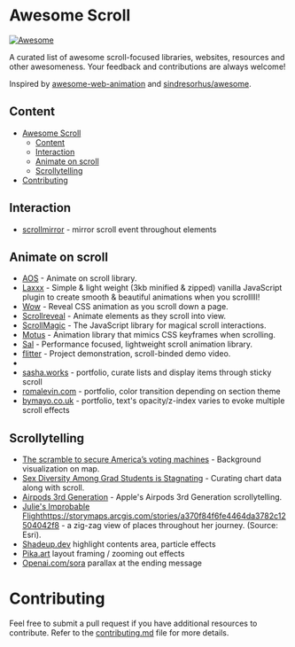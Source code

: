 # Awesome Scroll

[![Awesome](https://awesome.re/badge.svg)](https://awesome.re)

A curated list of awesome scroll-focused libraries, websites, resources and other awesomeness.
Your feedback and contributions are always welcome!

Inspired by [awesome-web-animation](https://github.com/sergey-pimenov/awesome-web-animation) and [sindresorhus/awesome](https://github.com/sindresorhus/awesome).

## Content
- [Awesome Scroll](#awesome-scroll)
  - [Content](#content)
  - [Interaction](#interaction)
  - [Animate on scroll](#animate-on-scroll)
  - [Scrollytelling](#scrollytelling)
- [Contributing](#contributing)


## Interaction
- [scrollmirror](https://github.com/hirasso/scrollmirror/) - mirror scroll event throughout elements

## Animate on scroll

- [AOS](https://github.com/michalsnik/aos) - Animate on scroll library.
- [Laxxx](https://github.com/alexfoxy/laxxx) - Simple & light weight (3kb minified & zipped) vanilla JavaScript plugin to create smooth & beautiful animations when you scrolllll!
- [Wow](https://github.com/matthieua/WOW) - Reveal CSS animation as you scroll down a page.
- [Scrollreveal](https://github.com/scrollreveal/scrollreveal) - Animate elements as they scroll into view.
- [ScrollMagic](https://github.com/janpaepke/ScrollMagic) - The JavaScript library for magical scroll interactions.
- [Motus](https://github.com/alexcambose/motus) - Animation library that mimics CSS keyframes when scrolling.
- [Sal](https://github.com/mciastek/sal) - Performance focused, lightweight scroll animation library.
- [flitter](https://flitter.pages.dev/?ref=dailydev) - Project demonstration, scroll-binded demo video.
- 
- [sasha.works](sasha.works) - portfolio, curate lists and display items through sticky scroll
- [romalevin.com](romalevin.com) - portfolio, color transition depending on section theme
- [bymayo.co.uk](bymayo.co.uk) - portfolio, text's opacity/z-index varies to evoke multiple scroll effects



## Scrollytelling

- [The scramble to secure America’s voting machines](https://www.politico.com/interactives/2019/election-security-americas-voting-machines/) - Background visualization on map.
- [Sex Diversity Among Grad Students is Stagnating](https://www.columbiaspectator.com/archives/eye-lead-graduate-sex-diversity.html) - Curating chart data along with scroll.
- [Airpods 3rd Generation](https://www.apple.com/airpods-3rd-generation/) - Apple's Airpods 3rd Generation scrollytelling.
- [Julie's Improbable Flight](https://storymaps.arcgis.com/stories/a370f84f6fe4464da3782c12504042f8)https://storymaps.arcgis.com/stories/a370f84f6fe4464da3782c12504042f8 - a zig-zag view of places throughout her journey. (Source: Esri).
- [Shadeup.dev](https://shadeup.dev/) highlight contents area, particle effects
- [Pika.art](https://pika.art/home) layout framing / zooming out effects
- [Openai.com/sora](https://openai.com/sora) parallax at the ending message

# Contributing
Feel free to submit a pull request if you have additional resources to contribute. Refer to the [contributing.md](contributing.md) file for more details.
